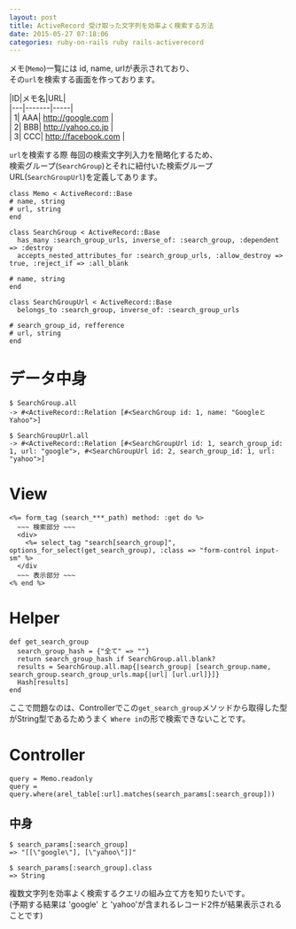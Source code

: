```yaml
---
layout: post
title: ActiveRecord 受け取った文字列を効率よく検索する方法
date: 2015-05-27 07:18:06
categories: ruby-on-rails ruby rails-activerecord
---
```

<!-- {% raw %} -->
<p>メモ(<code>Memo</code>)一覧には id, name, urlが表示されており、<br>
その<code>url</code>を検索する画面を作っております。</p>

<p>|ID|メモ名|URL|<br>
|---|-------|-----|<br>
| 1| AAA| <a href="http://google.com" rel="nofollow">http://google.com</a> |<br>
| 2| BBB| <a href="http://yahoo.co.jp" rel="nofollow">http://yahoo.co.jp</a> |<br>
| 3| CCC| <a href="http://facebook.com" rel="nofollow">http://facebook.com</a> |</p>

<p><code>url</code>を検索する際 毎回の検索文字列入力を簡略化するため、<br>
検索グループ(<code>SearchGroup</code>)とそれに紐付いた検索グループURL(<code>SearchGroupUrl</code>)を定義してあります。</p>

<pre><code>class Memo &lt; ActiveRecord::Base
# name, string
# url, string
end

class SearchGroup &lt; ActiveRecord::Base
  has_many :search_group_urls, inverse_of: :search_group, :dependent =&gt; :destroy
  accepts_nested_attributes_for :search_group_urls, :allow_destroy =&gt; true, :reject_if =&gt; :all_blank

# name, string
end

class SearchGroupUrl &lt; ActiveRecord::Base
  belongs_to :search_group, inverse_of: :search_group_urls

# search_group_id, refference
# url, string
end
</code></pre>

<h1>データ中身</h1>

<pre><code>$ SearchGroup.all
-&gt; #&lt;ActiveRecord::Relation [#&lt;SearchGroup id: 1, name: "GoogleとYahoo"&gt;]

$ SearchGroupUrl.all
-&gt; #&lt;ActiveRecord::Relation [#&lt;SearchGroupUrl id: 1, search_group_id: 1, url: "google"&gt;, #&lt;SearchGroupUrl id: 2, search_group_id: 1, url: "yahoo"&gt;]
</code></pre>

<h1>View</h1>

<pre><code>&lt;%= form_tag (search_***_path) method: :get do %&gt;
  ~~~ 検索部分 ~~~
  &lt;div&gt;
    &lt;%= select_tag "search[search_group]", options_for_select(get_search_group), :class =&gt; "form-control input-sm" %&gt;
  &lt;/div
  ~~~ 表示部分 ~~~
&lt;% end %&gt;
</code></pre>

<h1>Helper</h1>

<pre><code>def get_search_group
  search_group_hash = {"全て" =&gt; ""}
  return search_group_hash if SearchGroup.all.blank?
  results = SearchGroup.all.map{|search_group| [search_group.name,   search_group.search_group_urls.map{|url| [url.url]}]}
  Hash[results]
end
</code></pre>

<p>ここで問題なのは、Controllerでこの<code>get_search_group</code>メソッドから取得した型がString型であるためうまく <code>Where in</code>の形で検索できないことです。</p>

<h1>Controller</h1>

<pre><code>query = Memo.readonly
query = query.where(arel_table[:url].matches(search_params[:search_group]))
</code></pre>

<h2>中身</h2>

<pre><code>$ search_params[:search_group]
=&gt; "[[\"google\"], [\"yahoo\"]]"

$ search_params[:search_group].class
=&gt; String
</code></pre>

<p>複数文字列を効率よく検索するクエリの組み立て方を知りたいです｡<br>
(予期する結果は 'google' と 'yahoo'が含まれるレコード2件が結果表示されることです)</p>
<!-- {% endraw %} -->
